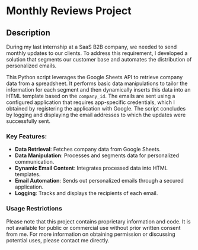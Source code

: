 # Monthly Reviews Project

## Description
During my last internship at a SaaS B2B company, we needed to send monthly updates to our clients. To address this requirement, I developed a solution that segments our customer base and automates the distribution of personalized emails.

This Python script leverages the Google Sheets API to retrieve company data from a spreadsheet. It performs basic data manipulations to tailor the information for each segment and then dynamically inserts this data into an HTML template based on the `company_id`. The emails are sent using a configured application that requires app-specific credentials, which I obtained by registering the application with Google. The script concludes by logging and displaying the email addresses to which the updates were successfully sent.

### Key Features:
- **Data Retrieval**: Fetches company data from Google Sheets.
- **Data Manipulation**: Processes and segments data for personalized communication.
- **Dynamic Email Content**: Integrates processed data into HTML templates.
- **Email Automation**: Sends out personalized emails through a secured application.
- **Logging**: Tracks and displays the recipients of each email.

### Usage Restrictions
Please note that this project contains proprietary information and code. It is not available for public or commercial use without prior written consent from me. For more information on obtaining permission or discussing potential uses, please contact me directly.
